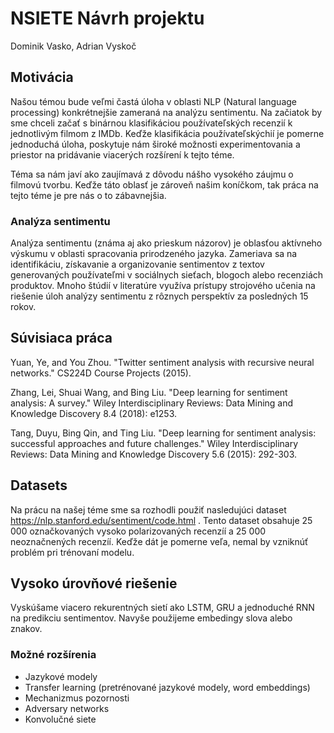 # NSIETE Návrh projektu

Dominik Vasko, Adrian Vyskoč

## Motivácia

Našou témou bude veľmi častá úloha v oblasti NLP (Natural language processing) konkrétnejšie zameraná na analýzu sentimentu. Na začiatok by sme chceli začať s binárnou klasifikáciou používateľských recenzií k jednotlivým filmom z IMDb. Keďže klasifikácia používateľskýchií je pomerne jednoduchá úloha, poskytuje nám široké možnosti experimentovania a priestor na pridávanie viacerých rozšírení k tejto téme. 

Téma sa nám javí ako zaujímavá z dôvodu nášho vysokého záujmu o filmovú tvorbu. Keďže táto oblasť je zároveň našim koníčkom, tak práca na tejto téme je pre nás o to zábavnejšia.

### Analýza sentimentu

Analýza sentimentu (známa aj ako prieskum názorov) je oblasťou aktívneho výskumu v oblasti spracovania prirodzeného jazyka. Zameriava sa na identifikáciu, získavanie a organizovanie sentimentov z textov generovaných používateľmi v sociálnych sieťach, blogoch alebo recenziách produktov. Mnoho štúdií v literatúre využíva prístupy strojového učenia na riešenie úloh analýzy sentimentu z rôznych perspektív za posledných 15 rokov. 

## Súvisiaca práca

Yuan, Ye, and You Zhou. "Twitter sentiment analysis with recursive neural networks." CS224D Course Projects (2015).

Zhang, Lei, Shuai Wang, and Bing Liu. "Deep learning for sentiment analysis: A survey." Wiley Interdisciplinary Reviews: Data Mining and Knowledge Discovery 8.4 (2018): e1253.

Tang, Duyu, Bing Qin, and Ting Liu. "Deep learning for sentiment analysis: successful approaches and future challenges." Wiley Interdisciplinary Reviews: Data Mining and Knowledge Discovery 5.6 (2015): 292-303.

## Datasets

Na prácu na našej téme sme sa rozhodli použiť nasledujúci dataset https://nlp.stanford.edu/sentiment/code.html . Tento dataset obsahuje 25 000 označkovaných vysoko polarizovaných recenzíí a 25 000 neoznačnených recenzíí. Keďže dát je pomerne veľa, nemal by vzniknúť problém pri trénovaní modelu. 

## Vysoko úrovňové riešenie

Vyskúšame viacero rekurentných sietí ako LSTM, GRU a jednoduché RNN na predikciu sentimentov. Navyše použijeme embedingy slova alebo znakov.

### Možné rozšírenia
- Jazykové modely
- Transfer learning (pretrénované jazykové modely, word embeddings)
- Mechanizmus pozornosti
- Adversary networks
- Konvolučné siete
